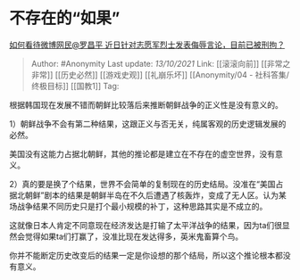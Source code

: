 # 不存在的“如果”
[如何看待微博网民@罗昌平 近日针对志愿军烈士发表侮辱言论，目前已被刑拘？](https://www.zhihu.com/question/491084605/answer/2161111041)

> Author: #Anonymity 
> Last update: *13/10/2021* 
> Link: [[滚滚向前]] [[非常之非常]] [[历史必然]] [[游戏史观]] [[礼崩乐坏]] [[Anonymity/04 - 社科答集/终极目标]] [[国教1]]
> Tag:    

根据韩国现在发展不错而朝鲜比较落后来推断朝鲜战争的正义性是没有意义的。

1）朝鲜战争不会有第二种结果，这跟正义与否无关，纯属客观的历史逻辑发展的必然。

美国没有这能力占据北朝鲜，其他的推论都是建立在不存在的虚空世界，没有意义。

2）真的要是换了个结果，世界不会简单的复制现在的历史结局。没准在“美国占据北朝鲜”剧本的结果是朝鲜半岛在不久后遭遇了核轰炸，变成了无人区。认为某场战争结果不同历史只是打个最小规模的补丁，这种思路其实是不成立的。

这就像日本人肯定不同意现在经济发达是打输了太平洋战争的结果，因为ta们很显然会觉得如果ta们打赢了，没准比现在发达得多，英米鬼畜算个鸟。

你并不能断定历史改变后的结果一定是你设想的那个结局，所以这个推论根本都没有意义。

  
  
